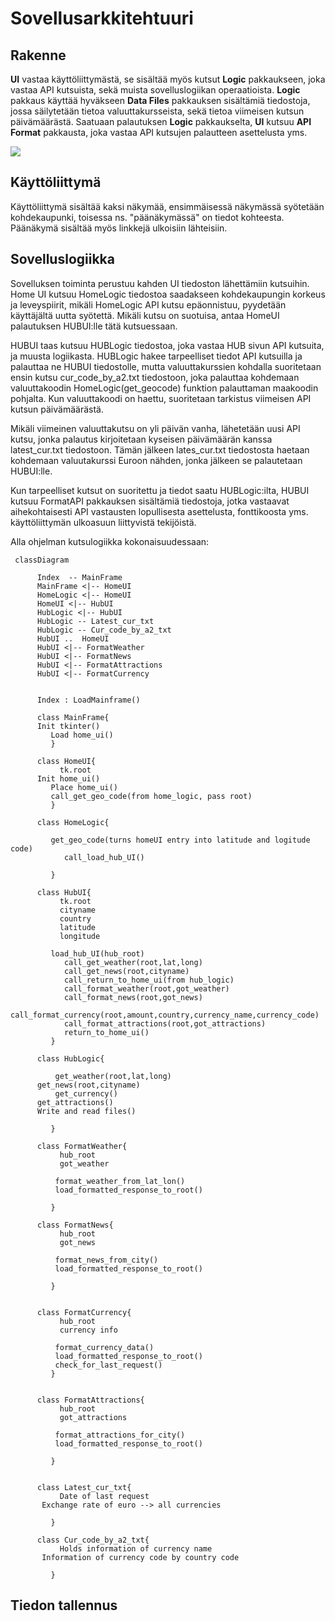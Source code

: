# Sovellusarkkitehtuuri

## Rakenne

**UI** vastaa käyttöliittymästä, se sisältää myös kutsut **Logic** pakkaukseen, joka vastaa API kutsuista, sekä muista sovelluslogiikan operaatioista.
**Logic** pakkaus käyttää hyväkseen **Data Files** pakkauksen sisältämiä tiedostoja, jossa säilytetään tietoa valuuttakursseista, sekä tietoa viimeisen kutsun päivämäärästä.
Saatuaan palautuksen **Logic** pakkaukselta, **UI** kutsuu **API Format** pakkausta, joka vastaa API kutsujen palautteen asettelusta yms.

![](https://github.com/kodtld/ot-harjoitustyo/blob/master/dokumentaatio/kuvat/pack.png)

## Käyttöliittymä

Käyttöliittymä sisältää kaksi näkymää, ensimmäisessä näkymässä syötetään kohdekaupunki, toisessa ns. "päänäkymässä" on tiedot kohteesta. Päänäkymä sisältää myös linkkejä ulkoisiin lähteisiin.

## Sovelluslogiikka

Sovelluksen toiminta perustuu kahden UI tiedoston lähettämiin kutsuihin. Home UI kutsuu HomeLogic tiedostoa saadakseen kohdekaupungin korkeus ja leveyspiirit, mikäli HomeLogic API kutsu epäonnistuu, pyydetään käyttäjältä uutta syötettä. Mikäli kutsu on suotuisa, antaa HomeUI palautuksen HUBUI:lle tätä kutsuessaan.

HUBUI taas kutsuu HUBLogic tiedostoa, joka vastaa HUB sivun API kutsuita, ja muusta logiikasta. HUBLogic hakee tarpeelliset tiedot API kutsuilla ja palauttaa ne HUBUI tiedostolle, mutta valuuttakurssien kohdalla suoritetaan ensin kutsu cur_code_by_a2.txt tiedostoon, joka palauttaa kohdemaan valuuttakoodin HomeLogic(get_geocode) funktion palauttaman maakoodin pohjalta. Kun valuuttakoodi on haettu, suoritetaan tarkistus viimeisen API kutsun päivämäärästä.

Mikäli viimeinen valuuttakutsu on yli päivän vanha, lähetetään uusi API kutsu, jonka palautus kirjoitetaan kyseisen päivämäärän kanssa latest_cur.txt tiedostoon. Tämän jälkeen lates_cur.txt tiedostosta haetaan kohdemaan valuutakurssi Euroon nähden, jonka jälkeen se palautetaan HUBUI:lle.

Kun tarpeelliset kutsut on suoritettu ja tiedot saatu HUBLogic:ilta, HUBUI kutsuu FormatAPI pakkauksen sisältämiä tiedostoja, jotka vastaavat aihekohtaisesti API vastausten lopullisesta asettelusta, fonttikoosta yms. käyttöliittymän ulkoasuun liittyvistä tekijöistä. 

Alla ohjelman kutsulogiikka kokonaisuudessaan:


```mermaid
 classDiagram
      
      Index  -- MainFrame
      MainFrame <|-- HomeUI
      HomeLogic <|-- HomeUI
      HomeUI <|-- HubUI
      HubLogic <|-- HubUI
      HubLogic -- Latest_cur_txt
      HubLogic -- Cur_code_by_a2_txt
      HubUI ..	HomeUI
      HubUI <|-- FormatWeather
      HubUI <|-- FormatNews
      HubUI <|-- FormatAttractions
      HubUI <|-- FormatCurrency

       
      Index : LoadMainframe()

      class MainFrame{
  	  Init tkinter()
         Load home_ui()
         }

      class HomeUI{
           tk.root
  	  Init home_ui()
         Place home_ui()
         call_get_geo_code(from home_logic, pass root)
         }

      class HomeLogic{
          
  	     get_geo_code(turns homeUI entry into latitude and logitude code)
            call_load_hub_UI()
          
         }

      class HubUI{
           tk.root
           cityname
           country
           latitude
           longitude

  	     load_hub_UI(hub_root)
            call_get_weather(root,lat,long)
            call_get_news(root,cityname)
            call_return_to_home_ui(from hub_logic)
            call_format_weather(root,got_weather)
            call_format_news(root,got_news)
            call_format_currency(root,amount,country,currency_name,currency_code)
            call_format_attractions(root,got_attractions)
            return_to_home_ui()
         }

      class HubLogic{

          get_weather(root,lat,long)
  	  get_news(root,cityname)
          get_currency()
	  get_attractions()
	  Write and read files()  
          
         }

      class FormatWeather{
           hub_root
           got_weather

          format_weather_from_lat_lon()
          load_formatted_response_to_root()
          
         }

      class FormatNews{
           hub_root
           got_news

          format_news_from_city()
          load_formatted_response_to_root()
          
         }


      class FormatCurrency{
           hub_root
           currency info

          format_currency_data()
          load_formatted_response_to_root()
          check_for_last_request()
         }


      class FormatAttractions{
           hub_root
           got_attractions

          format_attractions_for_city()
          load_formatted_response_to_root()

         }

     
      class Latest_cur_txt{
           Date of last request
	   Exchange rate of euro --> all currencies

         }

      class Cur_code_by_a2_txt{
           Holds information of currency name
	   Information of currency code by country code

         }
```

## Tiedon tallennus
